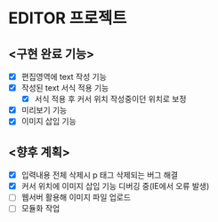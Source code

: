 # EDITOR 프로젝트

## <구현 완료 기능>
- [x] 편집영역에 text 작성 기능
- [x] 작성된 text 서식 적용 기능
    - [x] 서식 적용 후 커서 위치 작성중이던 위치로 보정
- [x] 미리보기 기능
- [x] 이미지 삽입 기능

## <향후 계획>
- [x] 입력내용 전체 삭제시 p 태그 삭제되는 버그 해결
- [x] 커서 위치에 이미지 삽입 기능 디버깅 중(IE에서 오류 발생)
- [ ] 웹서버 활용해 이미지 파일 업로드
- [ ] 모듈화 작업
